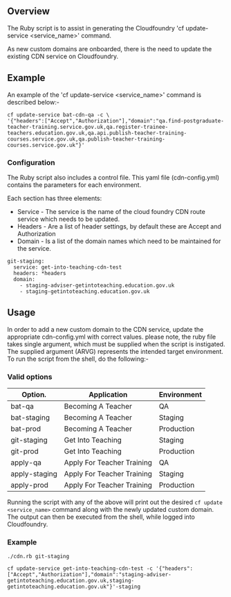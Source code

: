 ## Overview

The Ruby script is to assist in generating the Cloudfoundry 'cf update-service <service_name>' command.

As new custom domains are onboarded, there is the need to update the existing CDN service on Cloudfoundry.

## Example

An example of the 'cf update-service <service_name>' command is described below:-

```
cf update-service bat-cdn-qa -c \
'{"headers":["Accept","Authorization"],"domain":"qa.find-postgraduate-teacher-training.service.gov.uk,qa.register-trainee-teachers.education.gov.uk,qa.api.publish-teacher-training-courses.service.gov.uk,qa.publish-teacher-training-courses.service.gov.uk"}'
```
### Configuration

The Ruby script also includes a control file. This yaml file (cdn-config.yml) contains the parameters for each environment.

Each section has three elements:

- Service - The service is the name of the cloud foundry CDN route service which needs to be updated.
- Headers - Are a list of header settings, by default these are Accept and Authorization
- Domain - Is a list of the domain names which need to be maintained for the service.

```
git-staging:
  service: get-into-teaching-cdn-test
  headers: *headers
  domain:
    - staging-adviser-getintoteaching.education.gov.uk
    - staging-getintoteaching.education.gov.uk
```

## Usage

In order to add a new custom domain to the CDN service, update the appropriate cdn-config.yml with correct values.
please note, the ruby file takes single argument, which must be supplied when the script is instigated.
The supplied argument (ARVG) represents the intended target environment. To run the script from the shell, do the following:-

### Valid options
|Option.       |Application                |Environment|
|--------------|---------------------------|-----------|
|bat-qa        |Becoming A Teacher         |QA         |
|bat-staging   |Becoming A Teacher         |Staging    |
|bat-prod      |Becoming A Teacher         |Production |
|git-staging   |Get Into Teaching          |Staging    |
|git-prod      |Get Into Teaching          |Production |
|apply-qa      |Apply For Teacher Training |QA         |
|apply-staging |Apply For Teacher Training |Staging    |
|apply-prod    |Apply For Teacher Training |Production |


Running the script with any of the above will print out the desired `cf update <service_name>` command along with the newly updated custom domain. The output can then be executed from the shell, while logged into Cloudfoundry.

### Example

```
./cdn.rb git-staging

cf update-service get-into-teaching-cdn-test -c '{"headers":["Accept","Authorization"],"domain":"staging-adviser-getintoteaching.education.gov.uk,staging-getintoteaching.education.gov.uk"}'-staging

```
